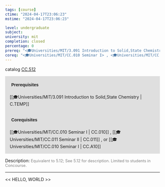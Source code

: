 ```yaml
---
tags: [course]
ctime: "2024-04-17T23:06:23"
mstime: "2024-04-17T23:06:23"

level: undergraduate
subject: 
university: mit
completion: closed
percentage: 0
prereq: "<🎓Universities/MIT/3.091 Introduction to Solid,State Chemistry>"
coreq: "<🎓Universities/MIT/CC.010 Seminar I> , <🎓Universities/MIT/CC.011 Seminar II> , or <🎓Universities/MIT/CC.010 Seminar I>"
---
```


catalog [CC.512](http://student.mit.edu/catalog/mCCa.html#CC.512)

<span style="display: block; padding: 15px; background-color: rgb(100, 100, 100, 0.2);"><font id="m_prereq144_0" style="display: block; font-family: Arial, sans-serif; font-weight: bold; padding: 5px">Prerequisites</font><br><span id="prereq144_0">[[🎓Universities/MIT/3.091 Introduction to Solid,State Chemistry | C.TEMP]]</span></span>
<span style="display: block; padding: 15px; background-color: rgb(100, 100, 100, 0.2);"><font id="m_coreq144_0" style="display: block; font-family: Arial, sans-serif; font-weight: bold; padding: 5px">Corequisites</font><br><span id="coreq144_0">[[🎓Universities/MIT/CC.010 Seminar I | CC.010]] , [[🎓Universities/MIT/CC.011 Seminar II | CC.011]] , or [[🎓Universities/MIT/CC.010 Seminar I | CC.A10]]</span></span>

<font style="">Description:</font>
<font style="color: grey; font-size: 0.8rem;">Equivalent to 5.12; See 5.12 for description. Limited to students in Concourse.</font>



---

<< HELLO, WORLD >>
